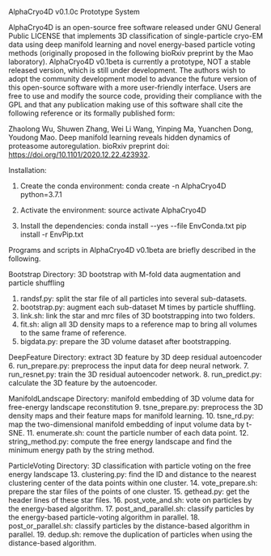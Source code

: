 AlphaCryo4D v0.1.0c Prototype System

AlphaCryo4D is an open-source free software released under GNU General Public LICENSE that implements 3D classification of single-particle cryo-EM data using deep manifold learning and novel energy-based particle voting methods (originally proposed in the following bioRxiv preprint by the Mao laboratory). AlphaCryo4D v0.1beta is currently a prototype, NOT a stable released version, which is still under development. The authors wish to adopt the community development model to advance the future version of this open-source software with a more user-friendly interface. Users are free to use and modify the source code, providing their compliance with the GPL and that any publication making use of this software shall cite the following reference or its formally published form:

Zhaolong Wu, Shuwen Zhang, Wei Li Wang, Yinping Ma, Yuanchen Dong, Youdong Mao. Deep manifold learning reveals hidden dynamics of proteasome autoregulation. bioRxiv preprint doi: https://doi.org/10.1101/2020.12.22.423932.

Installation:
1. Create the conda environment:
conda create -n AlphaCryo4D python=3.7.1

2. Activate the environment:
source activate AlphaCryo4D

3. Install the dependencies:
conda install --yes --file EnvConda.txt
pip install -r EnvPip.txt


Programs and scripts in AlphaCryo4D v0.1beta are briefly described in the following.

Bootstrap Directory: 3D bootstrap with M-fold data augmentation and particle shuffling
1. randsf.py: split the star file of all particles into several sub-datasets.
2. bootstrap.py: augment each sub-dataset M times by particle shuffling.
3. link.sh: link the star and mrc files of 3D bootstrapping into two folders.
4. fit.sh: align all 3D density maps to a reference map to bring all volumes to the same frame of reference.
5. bigdata.py: prepare the 3D volume dataset after bootstrapping.

DeepFeature Directory: extract 3D feature by 3D deep residual autoencoder
6. run_prepare.py: preprocess the input data for deep neural network.
7. run_resnet.py: train the 3D residual autoencoder network.
8. run_predict.py: calculate the 3D feature by the autoencoder.

ManifoldLandscape Directory: manifold embedding of 3D volume data for free-energy landscape reconstitution
9. tsne_prepare.py: preprocess the 3D density maps and their feature maps for manifold learning.
10. tsne_rd.py: map the two-dimensional manifold embedding of input volume data by t-SNE.
11. enumerate.sh: count the particle number of each data point.
12. string_method.py: compute the free energy landscape and find the minimum energy path by the string method.

ParticleVoting Directory: 3D classification with particle voting on the free energy landscape
13. clustering.py: find the ID and distance to the nearest clustering center of the data points within one cluster.
14. vote_prepare.sh: prepare the star files of the points of one cluster.
15. gethead.py: get the header lines of these star files.
16. post_vote_and.sh: vote on particles by the energy-based algorithm.
17. post_and_parallel.sh: classify particles by the energy-based particle-voting algorithm in parallel.
18. post_or_parallel.sh: classify particles by the distance-based algorithm in parallel.
19. dedup.sh: remove the duplication of particles when using the distance-based algorithm.
